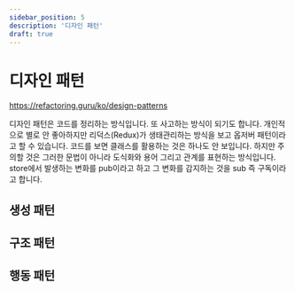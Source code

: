 ```yaml
---
sidebar_position: 5
description: '디자인 패턴'
draft: true
---
```


# 디자인 패턴

https://refactoring.guru/ko/design-patterns

디자인 패턴은 코드를 정리하는 방식입니다. 또 사고하는 방식이 되기도 합니다. 개인적으로 별로 안 좋아하지만 리덕스(Redux)가 생태관리하는 방식을 보고 옵저버 패턴이라고 할 수 있습니다. 코드를 보면 클래스를 활용하는 것은 하나도 안 보입니다. 하지만 주의할 것은 그러한 문법이 아니라 도식화와 용어 그리고 관계를 표현하는 방식입니다. store에서 발생하는 변화를 pub이라고 하고 그 변화를 감지하는 것을 sub 즉 구독이라고 합니다.

## 생성 패턴

<!-- ### 싱글튼 -->

## 구조 패턴

<!--
### 어답터

https://www.youtube.com/watch?v=5Oqz3y2Kbzs -->

<!--
프로토타입 패턴 (Prototype Pattern)

https://johngrib.github.io/wiki/pattern/prototype/
-->

## 행동 패턴

<!-- ### 옵저버 -->
